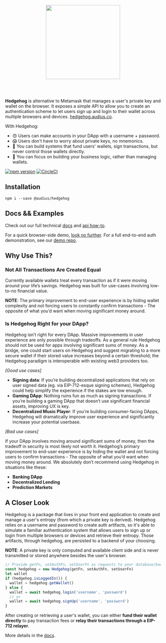 <br />
<br />

<p align="center">
  <img src="https://user-images.githubusercontent.com/2731362/58195666-5cba9a00-7c7d-11e9-8409-5aa34b780ea2.png" width="240" />
</p>

<br />
<br />

**Hedgehog** is alternative to Metamask that manages a user's private key and wallet on the browser. It exposes a simple API to allow you to create an authentication scheme to let users sign up and login to their wallet across multiple browsers and devices. [hedgehog.audius.co](https://audius.co/hedgehog).

With Hedgehog:

* 😍 Users can make accounts in your DApp with a username + password.
* 😱 Users don't have to worry about private keys, no mnemonics.
* 🔏 You can build systems that fund users' wallets, sign transactions, but never control those wallets directly.
* 🌇 You can focus on building your business logic, rather than managing wallets.

[![npm version](https://badge.fury.io/js/%40audius%2Fhedgehog.svg)](https://badge.fury.io/js/%40audius%2Fhedgehog) [![CircleCI](https://circleci.com/gh/AudiusProject/hedgehog.svg?style=svg&circle-token=dc1943e26d04e05beca719fb45baaab93fe04bce)](https://circleci.com/gh/AudiusProject/audius-hedgehog)

## Installation

```
npm i --save @audius/hedgehog
```

## Docs && Examples

Check out our full technical [docs](http://audiusproject.github.io/hedgehog-docs) and [api how-to](http://audiusproject.github.io/hedgehog-docs#how-to).

For a quick browser-side demo, [look no further](https://codesandbox.io/embed/pp9zzv2n00). For a full end-to-end auth demonstration, see our [demo repo](https://github.com/AudiusProject/audius-hedgehog-demo).

## Why Use This?

### Not All Transactions Are Created Equal
Currently available wallets treat every transaction as if it were moving around your life’s savings. Hedgehog was built for use-cases involving low-to-no financial value.

**NOTE**: The primary improvement to end-user experience is by hiding wallet complexity and not forcing users to constantly confirm transactions - The opposite of what you’d want when moving significant money around.

### Is Hedgehog Right for your DApp?
Hedgehog isn’t right for every DApp. Massive improvements in user experience are only possible through tradeoffs. As a general rule Hedgehog should not be used for apps involving significant sums of money. As a bridge, one could start users on Hedgehog and suggest migrating to a more secure wallet if their stored value increases beyond a certain threshold; the Hedgehog paradigm is interoperable with existing web3 providers too.

*[Good use cases]*

* **Signing data**: If you’re building decentralized applications that rely on user signed data (eg. via EIP-712-esque signing schemes), Hedgehog could help simplify the experience if the stakes are low enough.
* **Gaming DApp**: Nothing ruins fun as much as signing transactions. If you’re building a gaming DApp that doesn’t use significant financial assets, improving UX is key.
* **Decentralized Music Player**: If you’re building consumer-facing DApps, Hedgehog will dramatically improve user experience and significantly increase your potential userbase. 

*[Bad use cases]*

If your DApp involves moving around significant sums of money, then the tradeoff in security is most likely not worth it. Hedgehog’s primary improvement to end-user experience is by hiding the wallet and not forcing users to confirm transactions - The opposite of what you’d want when moving money around. We absolutely don’t recommend using Hedgehog in situations like these:

* **Banking DApp**
* **Decentralized Lending**
* **Prediction Markets**


## A Closer Look 

Hedgehog is a package that lives in your front end application to create and manage a user's entropy (from which a private key is derived). Hedgehog relies on a username and password to create auth artifacts, so it's able to simulate a familiar authentication system that allows users to sign up or login from multiple browsers or devices and retrieve their entropy. Those artifacts, through hedgehog, are persisted to a backend of your choosing.

**NOTE**: A private key is only computed and available client side and is never transmitted or stored anywhere besides the user's browser.

```javascript
// Provide getFn, setAuthFn, setUserFn as requests to your database/backend service (more details in docs).
const hedgehog = new Hedgehog(getFn, setAuthFn, setUserFn)
let wallet
if (hedgehog.isLoggedIn()) {
  wallet = hedgehog.getWallet()
} else {
  wallet = await hedgehog.login('username', 'password')
  // or
  wallet = await hedgehog.signUp('username', 'password')
}

```

After creating or retrieving a user's wallet, you can either **fund their wallet directly** to pay transaction fees or **relay their transactions through a EIP-712 relayer**.

More details in the [docs](http://audiusproject.github.io/hedgehog-docs).
